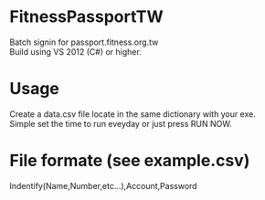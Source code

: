 FitnessPassportTW
=================

Batch signin for passport.fitness.org.tw <br />
Build using VS 2012 (C#) or higher.


Usage
=================
Create a data.csv file locate in the same dictionary with your exe.<br />
Simple set the time to run eveyday or just press RUN NOW.

File formate (see example.csv)
=================
Indentify(Name,Number,etc...),Account,Password
